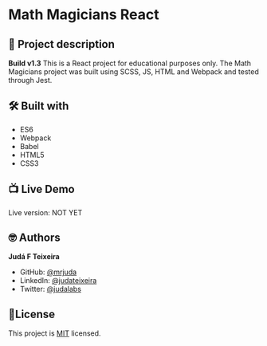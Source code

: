 # Math Magicians React
## 📑 Project description
**Build v1.3**
This is a React project for educational purposes only.
The Math Magicians project was built using SCSS, JS, HTML and Webpack and tested through Jest.


## 🛠 Built with
- ES6
- Webpack
- Babel
- HTML5
- CSS3

## 📺 Live Demo
Live version: NOT YET

## 🤓 Authors
**Judá F Teixeira**
- GitHub: [@mrjuda](https://github.com/mrjuda "Judá Teixeira's GitHub profile")
- LinkedIn: [@judateixeira](https://www.linkedin.com/in/judateixeira "Judá Teixeira's Linkedin profile")
- Twitter: [@judalabs](https://twitter.com/judalabs "Judá Teixeira's Twitter profile")

## 📝License
This project is [MIT](https://github.com/mrjuda/MM/blob/main/LICENSE) licensed.
